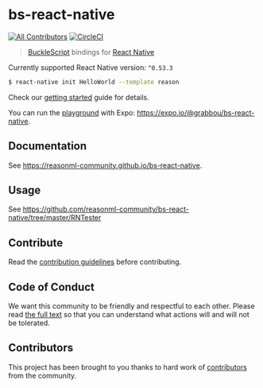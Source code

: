 # bs-react-native

[![All Contributors](https://img.shields.io/badge/all_contributors-53-orange.svg?style=flat-square)](./CONTRIBUTORS.md)
[![CircleCI](https://circleci.com/gh/reasonml-community/bs-react-native/tree/master.svg?style=svg)](https://circleci.com/gh/reasonml-community/bs-react-native/tree/master)

> [BuckleScript](https://github.com/bucklescript/bucklescript) bindings for [React Native](https://github.com/facebook/react-native)

Currently supported React Native version: `^0.53.3`

```bash
$ react-native init HelloWorld --template reason
```

Check our [getting started](https://reasonml-community.github.io/bs-react-native/BsReactNative/gettingstarted.html) guide for details.

You can run the [playground](./example) with Expo: https://expo.io/@grabbou/bs-react-native.

## Documentation

See https://reasonml-community.github.io/bs-react-native.

## Usage

See https://github.com/reasonml-community/bs-react-native/tree/master/RNTester

## Contribute

Read the [contribution guidelines](./CONTRIBUTING.md) before contributing.

## Code of Conduct

We want this community to be friendly and respectful to each other. Please read [the full text](/CODE_OF_CONDUCT.md) so that you can understand what actions will and will not be tolerated.

## Contributors

This project has been brought to you thanks to hard work of [contributors](./CONTRIBUTORS.md) from the community.
